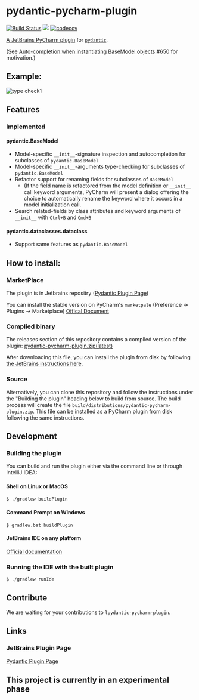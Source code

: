 # pydantic-pycharm-plugin
[![Build Status](https://travis-ci.org/koxudaxi/pydantic-pycharm-plugin.svg?branch=master)](https://travis-ci.org/koxudaxi/pydantic-pycharm-plugi)
[![](https://img.shields.io/jetbrains/plugin/v/12861)](https://plugins.jetbrains.com/plugin/12861-pydantic)
[![codecov](https://codecov.io/gh/koxudaxi/pydantic-pycharm-plugin/branch/master/graph/badge.svg)](https://codecov.io/gh/koxudaxi/pydantic-pycharm-plugin)

[A JetBrains PyCharm plugin](https://plugins.jetbrains.com/plugin/12861-pydantic) for [`pydantic`](https://github.com/samuelcolvin/pydantic).

(See [Auto-completion when instantiating BaseModel objects #650](https://github.com/samuelcolvin/pydantic/issues/650) for motivation.)


## Example:
![type check1](https://raw.githubusercontent.com/koxudaxi/pydantic-pycharm-plugin/master/docs/typecheck1.png)

## Features
### Implemented
#### pydantic.BaseModel
* Model-specific `__init__`-signature inspection and autocompletion for subclasses of `pydantic.BaseModel`
* Model-specific `__init__`-arguments type-checking for subclasses of `pydantic.BaseModel` 
* Refactor support for renaming fields for subclasses of `BaseModel`
  * (If the field name is refactored from the model definition or `__init__` call keyword arguments, PyCharm will present a dialog offering the choice to automatically rename the keyword where it occurs in a model initialization call.
* Search related-fields by class attributes and keyword arguments of `__init__` with `Ctrl+B` and `Cmd+B`
#### pydantic.dataclasses.dataclass
* Support same features as `pydantic.BaseModel`

## How to install:
### MarketPlace 
The plugin is in Jetbrains repositry ([Pydantic Plugin Page](https://plugins.jetbrains.com/plugin/12861-pydantic))

You can install the stable version on PyCharm's `marketpale` (Preference -> Plugins -> Marketplace) [Offical Document](https://www.jetbrains.com/help/idea/managing-plugins.html)

### Complied binary
The releases section of this repository contains a compiled version of the plugin: [pydantic-pycharm-plugin.zip(latest)](https://github.com/koxudaxi/pydantic-pycharm-plugin/releases/latest/download/pydantic-pycharm-plugin.zip)

After downloading this file, you can install the plugin from disk by following [the JetBrains instructions here](https://www.jetbrains.com/help/pycharm/plugins-settings.html).

### Source
Alternatively, you can clone this repository and follow the instructions under the "Building the plugin" heading below to build from source. The build process will create the file `build/distributions/pydantic-pycharm-plugin.zip`. This file can be installed as a PyCharm plugin from disk following the same instructions.
 
## Development
### Building the plugin
You can build and run the plugin either via the command line or through IntelliJ IDEA:

#### Shell on Linux or MacOS 
```bash
$ ./gradlew buildPlugin
```

#### Command Prompt on Windows
```
$ gradlew.bat buildPlugin
```

#### JetBrains IDE on any platform

[Official documentation](https://www.jetbrains.org/intellij/sdk/docs/basics/getting_started/using_dev_kit.html])

### Running the IDE with the built plugin
```bash
$ ./gradlew runIde
```


## Contribute
We are waiting for your contributions to `lpydantic-pycharm-plugin`.


## Links
### JetBrains Plugin Page
[Pydantic Plugin Page](https://plugins.jetbrains.com/plugin/12861-pydantic)

## This project is currently in an experimental phase
